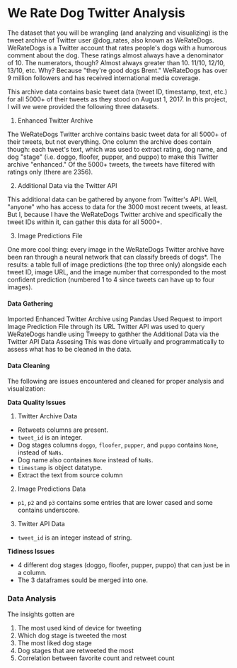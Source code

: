 # We Rate Dog Twitter Analysis

The dataset that you will be wrangling (and analyzing and visualizing) is the tweet archive of Twitter user @dog_rates, also known as WeRateDogs. WeRateDogs is a Twitter account that rates people's dogs with a humorous comment about the dog. These ratings almost always have a denominator of 10. The numerators, though? Almost always greater than 10. 11/10, 12/10, 13/10, etc. Why? Because "they're good dogs Brent." WeRateDogs has over 9 million followers and has received international media coverage.

This archive data contains basic tweet data (tweet ID, timestamp, text, etc.) for all 5000+ of their tweets as they stood on August 1, 2017. 
In this project, I will we were provided the following three datasets.

1. Enhanced Twitter Archive

The WeRateDogs Twitter archive contains basic tweet data for all 5000+ of their tweets, but not everything. One column the archive does contain though: each tweet's text, which was used to extract rating, dog name, and dog "stage" (i.e. doggo, floofer, pupper, and puppo) to make this Twitter archive "enhanced." Of the 5000+ tweets, the tweets have filtered with ratings only (there are 2356).


2. Additional Data via the Twitter API

This additional data can be gathered by anyone from Twitter's API. Well, "anyone" who has access to data for the 3000 most recent tweets, at least. But I, because I have the WeRateDogs Twitter archive and specifically the tweet IDs within it, can gather this data for all 5000+.

3. Image Predictions File

One more cool thing: every image in the WeRateDogs Twitter archive have been ran through a neural network that can classify breeds of dogs*. The results: a table full of image predictions (the top three only) alongside each tweet ID, image URL, and the image number that corresponded to the most confident prediction (numbered 1 to 4 since tweets can have up to four images).


#### Data Gathering
Imported Enhanced Twitter Archive using Pandas
Used Request to import Image Prediction File through its URL
Twitter API was used to query WeRateDogs handle using Tweepy to gathher the Additional Data via the Twitter API
Data Assesing
This was done virtually and programmatically to assess what has to be cleaned in the data.

#### Data Cleaning
The following are issues encountered and cleaned for proper analysis and visualization:

**Data Quality Issues**
1. Twitter Archive Data
- Retweets columns are present.
- `tweet_id` is an integer.
- Dog stages columns `doggo`, `floofer`, `pupper`, and `puppo` contains `None`, instead of `NaNs`.
- Dog name also containes `None` instead of `NaNs`.
- `timestamp` is object datatype.
- Extract the text from source column

2. Image Predictions Data
- `p1`, `p2` and `p3` contains some entries that are lower cased and some contains underscore.

3. Twitter API Data
- `tweet_id` is an integer instead of string.

**Tidiness Issues**
- 4 different dog stages (doggo, floofer, pupper, puppo) that can just be in a column.
- The 3 dataframes sould be merged into one.

### Data Analysis
The insights gotten are

1. The most used kind of device for tweeting
2. Which dog stage is tweeted the most
3. The most liked dog stage
4. Dog stages that are retweeted the most
5. Correlation between favorite count and retweet count
